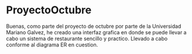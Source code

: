 # ProyectoOctubre
Buenas, como parte del proyecto de octubre por parte de la Universidad Mariano Galvez, he creado una interfaz grafica en donde se puede llevar a cabo un sistema de restaurante sencillo
y practico. Llevado a cabo conforme al diagrama ER en cuestion. 
